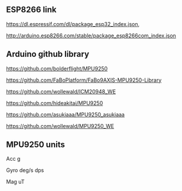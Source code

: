 ## ESP8266 link

https://dl.espressif.com/dl/package_esp32_index.json,

http://arduino.esp8266.com/stable/package_esp8266com_index.json
## Arduino github library

https://github.com/bolderflight/MPU9250

https://github.com/FaBoPlatform/FaBo9AXIS-MPU9250-Library

https://github.com/wollewald/ICM20948_WE

https://github.com/hideakitai/MPU9250

https://github.com/asukiaaa/MPU9250_asukiaaa

https://github.com/wollewald/MPU9250_WE

## MPU9250 units 

Acc g

Gyro deg/s dps

Mag uT
